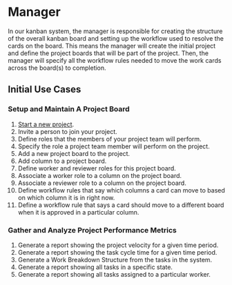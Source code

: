 # Manager

In our kanban system, the manager is responsible for creating the structure of the overall kanban board and setting up the workflow used to resolve the cards on the board. This means the manager will create the initial project and define the project boards that will be part of the project. Then, the manager will specify all the workflow rules needed to move the work cards across the board(s) to completion.

## Initial Use Cases

### Setup and Maintain A Project Board

1. [Start a new project](../Features/Start-a-new-project.feature).
2. Invite a person to join your project.
3. Define roles that the members of your project team will perform.
4. Specify the role a project team member will perform on the project.
5. Add a new project board to the project.
6. Add column to a project board.
7. Define worker and reviewer roles for this project board.
8. Associate a worker role to a column on the project board.
9. Associate a reviewer role to a column on the project board.
10. Define workflow rules that say which columns a card can move to based on which column it is in right now.
11. Define a workflow rule that says a card should move to a different board when it is approved in a particular column.

### Gather and Analyze Project Performance Metrics

1. Generate a report showing the project velocity for a given time period.
2. Generate a report showing the task cycle time for a given time period.
3. Generate a Work Breakdown Structure from the tasks in the system.
4. Generate a report showing all tasks in a specific state.
5. Generate a report showing all tasks assigned to a particular worker.
